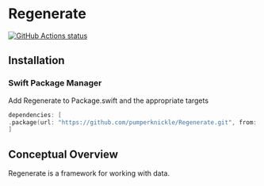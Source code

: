 # Regenerate

<p align="left">
  <a href="https://github.com/pumperknickle/Regenerate/actions?query=workflow%3ABuild"><img alt="GitHub Actions status" src="https://github.com/pumperknickle/Regenerate/workflows/Build/badge.svg"></a>
</p>

  
## Installation
### Swift Package Manager

Add Regenerate to Package.swift and the appropriate targets
```swift
dependencies: [
.package(url: "https://github.com/pumperknickle/Regenerate.git", from: "1.0.0")
]
```

## Conceptual Overview

Regenerate is a framework for working with data.
